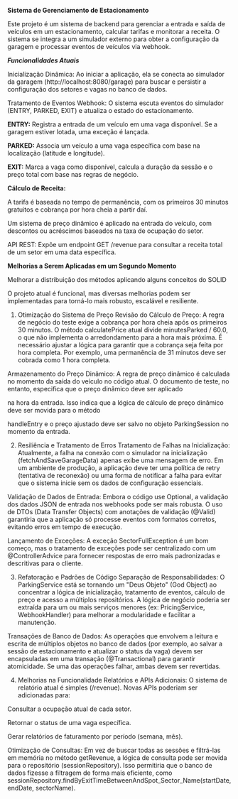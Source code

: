 **Sistema de Gerenciamento de Estacionamento**

Este projeto é um sistema de backend para gerenciar a entrada e saída de veículos em um estacionamento, calcular tarifas e monitorar a receita. O sistema se integra a um simulador externo para obter a configuração da garagem e processar eventos de veículos via webhook.

***Funcionalidades Atuais***

Inicialização Dinâmica: Ao iniciar a aplicação, ela se conecta ao simulador da garagem (http://localhost:8080/garage) para buscar e persistir a configuração dos setores e vagas no banco de dados.

Tratamento de Eventos Webhook: O sistema escuta eventos do simulador (ENTRY, PARKED, EXIT) e atualiza o estado do estacionamento.

**ENTRY:** Registra a entrada de um veículo em uma vaga disponível. Se a garagem estiver lotada, uma exceção é lançada.

**PARKED:** Associa um veículo a uma vaga específica com base na localização (latitude e longitude).

**EXIT:** Marca a vaga como disponível, calcula a duração da sessão e o preço total com base nas regras de negócio.

**Cálculo de Receita:**

A tarifa é baseada no tempo de permanência, com os primeiros 30 minutos gratuitos e cobrança por hora cheia a partir daí.

Um sistema de preço dinâmico é aplicado na entrada do veículo, com descontos ou acréscimos baseados na taxa de ocupação do setor.

API REST: Expõe um endpoint GET /revenue para consultar a receita total de um setor em uma data específica.



**Melhorias a Serem Aplicadas em um Segundo Momento**

Melhorar a distribuição dos métodos aplicando alguns conceitos do SOLID



O projeto atual é funcional, mas diversas melhorias podem ser implementadas para torná-lo mais robusto, escalável e resiliente.

1. Otimização do Sistema de Preço
Revisão do Cálculo de Preço: A regra de negócio do teste exige a cobrança por hora cheia após os primeiros 30 minutos. O método calculatePrice atual divide minutesParked / 60.0, o que não implementa o arredondamento para a hora mais próxima. É necessário ajustar a lógica para garantir que a cobrança seja feita por hora completa. Por exemplo, uma permanência de 31 minutos deve ser cobrada como 1 hora completa.

Armazenamento do Preço Dinâmico: A regra de preço dinâmico é calculada no momento da saída do veículo no código atual. O documento de teste, no entanto, especifica que o preço dinâmico deve ser aplicado 

na hora da entrada. Isso indica que a lógica de cálculo de preço dinâmico deve ser movida para o método 

handleEntry e o preço ajustado deve ser salvo no objeto ParkingSession no momento da entrada.

2. Resiliência e Tratamento de Erros
Tratamento de Falhas na Inicialização: Atualmente, a falha na conexão com o simulador na inicialização (fetchAndSaveGarageData) apenas exibe uma mensagem de erro. Em um ambiente de produção, a aplicação deve ter uma política de retry (tentativa de reconexão) ou uma forma de notificar a falha para evitar que o sistema inicie sem os dados de configuração essenciais.

Validação de Dados de Entrada: Embora o código use Optional, a validação dos dados JSON de entrada nos webhooks pode ser mais robusta. O uso de DTOs (Data Transfer Objects) com anotações de validação (@Valid) garantiria que a aplicação só processe eventos com formatos corretos, evitando erros em tempo de execução.

Lançamento de Exceções: A exceção SectorFullException é um bom começo, mas o tratamento de exceções pode ser centralizado com um @ControllerAdvice para fornecer respostas de erro mais padronizadas e descritivas para o cliente.

3. Refatoração e Padrões de Código
Separação de Responsabilidades: O ParkingService está se tornando um "Deus Objeto" (God Object) ao concentrar a lógica de inicialização, tratamento de eventos, cálculo de preço e acesso a múltiplos repositórios. A lógica de negócio poderia ser extraída para um ou mais serviços menores (ex: PricingService, WebhookHandler) para melhorar a modularidade e facilitar a manutenção.

Transações de Banco de Dados: As operações que envolvem a leitura e escrita de múltiplos objetos no banco de dados (por exemplo, ao salvar a sessão de estacionamento e atualizar o status da vaga) devem ser encapsuladas em uma transação (@Transactional) para garantir atomicidade. Se uma das operações falhar, ambas devem ser revertidas.

4. Melhorias na Funcionalidade
Relatórios e APIs Adicionais: O sistema de relatório atual é simples (/revenue). Novas APIs poderiam ser adicionadas para:

Consultar a ocupação atual de cada setor.

Retornar o status de uma vaga específica.

Gerar relatórios de faturamento por período (semana, mês).

Otimização de Consultas: Em vez de buscar todas as sessões e filtrá-las em memória no método getRevenue, a lógica de consulta pode ser movida para o repositório (sessionRepository). Isso permitiria que o banco de dados fizesse a filtragem de forma mais eficiente, como sessionRepository.findByExitTimeBetweenAndSpot_Sector_Name(startDate, endDate, sectorName).
